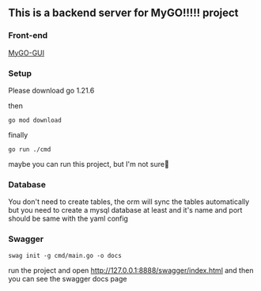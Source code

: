 ## This is a backend server for MyGO!!!!! project

### Front-end

[MyGO-GUI](https://github.com/MyGO-GUI-Project/MyGO-GUI)

### Setup

Please download go 1.21.6

then

```shell
go mod download
```

finally

```shell
go run ./cmd
```

maybe you can run this project, but I'm not sure🧐

### Database

You don't need to create tables, the orm will sync the tables automatically
but you need to create a mysql database at least and it's name and port should be same with the yaml config

### Swagger

```shell
swag init -g cmd/main.go -o docs
```

run the project and open http://127.0.0.1:8888/swagger/index.html
and then you can see the swagger docs page

